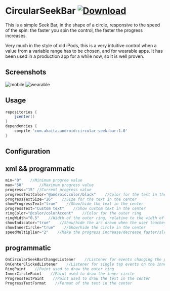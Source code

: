 # CircularSeekBar [ ![Download](https://api.bintray.com/packages/akaita/android/circular-seek-bar/images/download.svg) ](https://bintray.com/akaita/android/circular-seek-bar/_latestVersion)

This is a simple Seek Bar, in the shape of a circle, responsive to the speed of the spin: the faster you spin the control, the faster the progress increases.

Very much in the style of old iPods, this is a very intuitive control when a value from a variable range has to be chosen, and for wearable apps. It has been used in a production app for a while now, so it is well proven.

## Screenshots

![mobile](https://github.com/paxku/CircularSeekBar/blob/master/screenshots/mobile.gif "In a mobile phone") ![wearable](https://github.com/paxku/CircularSeekBar/blob/master/screenshots/wear.png "In a wearable device")

## Usage

```groovy
repositories {
    jcenter()
}
dependencies {
    compile 'com.akaita.android:circular-seek-bar:1.0'
}
```

## Configuration

## xml && programmatic

```java
min="0"    //Minimum progree value
max="50"       //Maximum progress value
progress="15" //Current progress value
progressTextColor="@android:color/black"    //Color for the text in the center
progressTextSize="26"    //Size for the text in the center
showProgressText="true"    //Show/hide the text in the center
progressText="Custom text"    //Show custom text in the center
ringColor="@color/colorAccent"    //Color for the outer ring
ringWidth="0.5"    //Width of the outer ring, relative to the width of the whole view
showIndicator="true"    //Show/hide the arc drawn when the user touches the ring
showInnerCircle="true"    //Show/hide the circle in the center
speedMultiplier="2"    //Make the progress increase/decrease faster/slower
```

## programmatic

```java
OnCircularSeekBarChangeListener    //Listener for events changing the progress
OnCenterClickedListener    //Listener for single tap events on the inner circle
RingPaint    //Paint used to draw the outer ring
InnerCirclePaint    //Paint used to draw the inner circle
ProgressTextPaint    //Paint used to draw the text in the center
ProgressTextFormat    //Format of the text in the center
```
